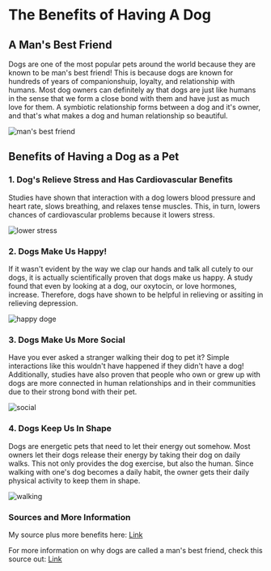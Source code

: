 # The Benefits of Having A Dog
## A Man's Best Friend
Dogs are one of the most popular pets around the world because they are known to be man's best friend! This is because dogs are known for hundreds of years of companionshuip, loyalty, and relationship with humans. Most dog owners can definitely ay that dogs are just like humans in the sense that we form a close bond with them and have just as much love for them. A symbiotic relationship forms between a dog and it's owner, and that's what makes a dog and human relationship so beautiful. 

![man's best friend](https://www.mypet.com/img/basic-pet-care/dog-mans-best-friend.jpg)
## Benefits of Having a Dog as a Pet
### 1. Dog's Relieve Stress and Has Cardiovascular Benefits
Studies have shown that interaction with a dog lowers blood pressure and heart rate, slows breathing, and relaxes tense muscles. This, in turn, lowers chances of cardiovascular problems because it lowers stress. 

![lower stress](https://s.yimg.com/ny/api/res/1.2/GTa4o5mNtadaMqUJfpeZUQ--~A/YXBwaWQ9aGlnaGxhbmRlcjtzbT0xO3c9ODAw/https://media.zenfs.com/en/cooking_light_565/77f4acec43c80e8fd444d5c3cfcc5446)

### 2. Dogs Make Us Happy! 
If it wasn't evident by the way we clap our hands and talk all cutely to our dogs, it is actually scientifically proven that dogs make us happy. A study found that even by looking at a dog, our oxytocin, or love hormones, increase. Therefore, dogs have shown to be helpful in relieving or assiting in relieving depression.  

![happy doge](https://happydogclipsandkennels.files.wordpress.com/2019/08/happy-dog-country-clips-and-kennels-happy-dog-photos-1.png?w=1280&h=853&crop=1)

### 3. Dogs Make Us More Social
Have you ever asked a stranger walking their dog to pet it? Simple interactions like this wouldn't have happened if they didn't have a dog! Additionally, studies have also proven that people who own or grew up with dogs are more connected in human relationships and in their communities due to their strong bond with their pet. 

![social](https://s3.amazonaws.com/cdn-origin-etr.akc.org/wp-content/uploads/2017/02/18153210/preventing_head_shyness_hero-800x576.jpg)

### 4. Dogs Keep Us In Shape
Dogs are energetic pets that need to let their energy out somehow. Most owners let their dogs  release their energy by taking their dog on daily walks. This not only provides the dog exercise, but also the human. Since walking with one's dog becomes a daily habit, the owner gets their daily physical activity to keep them in shape. 

![walking](https://idsb.tmgrup.com.tr/ly/uploads/images/2020/08/19/52894.jpg)

### Sources and More Information
My source plus more benefits here: 
[Link](https://www.akc.org/expert-advice/lifestyle/8-science-based-benefits-dog/)

For more information on why dogs are called a man's best friend, check this source out:
[Link](https://www.rover.com/blog/dogs-called-mans-best-friend/)
 
